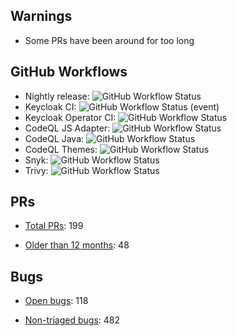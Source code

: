 ## Warnings

* Some PRs have been around for too long

## GitHub Workflows

* Nightly release: ![GitHub Workflow Status](https://img.shields.io/github/workflow/status/keycloak-rel/keycloak-rel/Release%20Nightly)
* Keycloak CI: ![GitHub Workflow Status (event)](https://img.shields.io/github/workflow/status/keycloak/keycloak/Keycloak%20CI?event=schedule&branch=main)
* Keycloak Operator CI: ![GitHub Workflow Status](https://img.shields.io/github/workflow/status/keycloak/keycloak/Keycloak%20Operator%20CI?event=schedule&branch=main)
* CodeQL JS Adapter: ![GitHub Workflow Status](https://img.shields.io/github/workflow/status/keycloak/keycloak/CodeQL%20JS%20Adapter?event=schedule&branch=main)
* CodeQL Java: ![GitHub Workflow Status](https://img.shields.io/github/workflow/status/keycloak/keycloak/CodeQL%20Java?event=schedule&branch=main)
* CodeQL Themes: ![GitHub Workflow Status](https://img.shields.io/github/workflow/status/keycloak/keycloak/CodeQL%20Themes?event=schedule&branch=main)
* Snyk: ![GitHub Workflow Status](https://img.shields.io/github/workflow/status/keycloak/keycloak/Snyk?event=schedule&branch=main)
* Trivy: ![GitHub Workflow Status](https://img.shields.io/github/workflow/status/keycloak/keycloak/Trivy?event=schedule&branch=main)

## PRs

* [Total PRs](https://github.com/keycloak/keycloak/pulls): 199

* [Older than 12 months](https://github.com/keycloak/keycloak/pulls?q=created%3A<2021-08-26): 48

## Bugs

* [Open bugs](https://github.com/keycloak/keycloak/issues?q=is%3Aissue+is%3Aopen+label%3Akind%2Fbug+-label%3Astatus%2Ftriage+): 118

* [Non-triaged bugs](https://github.com/keycloak/keycloak/issues?q=is%3Aissue+is%3Aopen+label%3Akind%2Fbug+label%3Astatus%2Ftriage): 482

